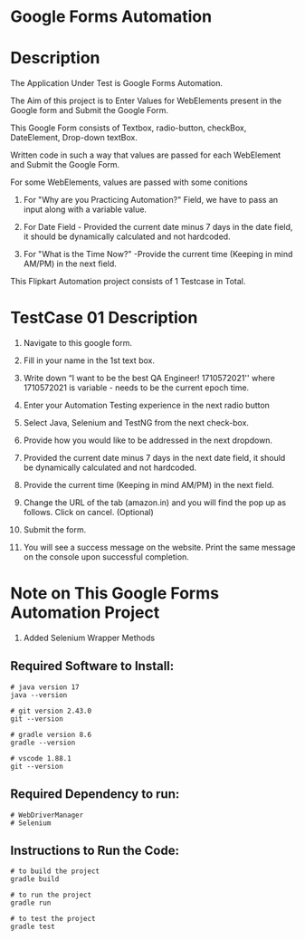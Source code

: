 # Google Forms Automation

# Description
The Application Under Test is Google Forms Automation.

The Aim of this project is to Enter Values for WebElements present in the Google form and Submit the Google Form.

This Google Form consists of Textbox, radio-button, checkBox, DateElement, Drop-down textBox.

Written code in such a way that values are passed for each WebElement and  Submit the Google Form.

For some WebElements, values are passed with some conitions
1. For "Why are you Practicing Automation?" Field, we have to pass an input along with a variable value.
 
2. For Date Field - Provided the current date minus 7 days in the date field, it should be dynamically calculated and not hardcoded.

3. For "What is the Time Now?" -Provide the current time (Keeping in mind AM/PM) in the next field.

This Flipkart Automation project consists of 1 Testcase in Total.

# TestCase 01 Description
1. Navigate to this google form.

2. Fill in your name in the 1st text box.

3. Write down “I want to be the best QA Engineer! 1710572021'' where 1710572021 is variable - needs to be the current epoch time.

4. Enter your Automation Testing experience in the next radio button

5. Select Java, Selenium and TestNG from the next check-box.

6. Provide how you would like to be addressed in the next dropdown.

7. Provided the current date minus 7 days in the next date field, it should be dynamically calculated and not hardcoded.

8. Provide the current time (Keeping in mind AM/PM) in the next field.

9. Change the URL of the tab (amazon.in) and you will find the pop up as follows. Click on cancel. (Optional)

10. Submit the form.

11. You will see a success message on the website. Print the same message on the console upon successful completion.

# Note on This Google Forms Automation Project
1. Added Selenium Wrapper Methods

## Required Software to Install:
```
# java version 17
java --version
```
```
# git version 2.43.0
git --version
```
```
# gradle version 8.6
gradle --version
```

```
# vscode 1.88.1
git --version
```
## Required Dependency to run:
```
# WebDriverManager
# Selenium
```
## Instructions to Run the Code:
```
# to build the project
gradle build
```
```
# to run the project
gradle run
```
```
# to test the project
gradle test
```